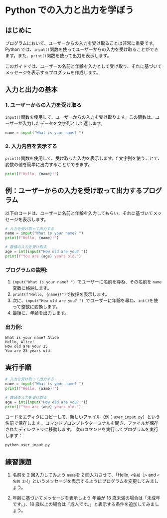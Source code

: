 # Python での入力と出力を学ぼう

## はじめに

プログラムにおいて、ユーザーからの入力を受け取ることは非常に重要です。Python では、`input()`関数を使ってユーザーからの入力を受け取ることができます。また、`print()`関数を使って出力を表示します。

このガイドでは、ユーザーの名前と年齢を入力として受け取り、それに基づいてメッセージを表示するプログラムを作成します。

## 入力と出力の基本

### 1. ユーザーからの入力を受け取る

`input()`関数を使用して、ユーザーからの入力を受け取ります。この関数は、ユーザーが入力したデータを文字列として返します。

```python
name = input("What is your name? ")
```

### 2. 入力内容を表示する

`print()`関数を使用して、受け取った入力を表示します。f 文字列を使うことで、変数の値を簡単に出力することができます。

```python
print(f"Hello, {name}!")
```

## 例：ユーザーからの入力を受け取って出力するプログラム

以下のコードは、ユーザーに名前と年齢を入力してもらい、それに基づいてメッセージを表示します。

```python
# 入力を受け取って出力する
name = input("What is your name? ")
print(f"Hello, {name}!")

# 数値の入力を受け取る
age = int(input("How old are you? "))
print(f"You are {age} years old.")
```

### プログラムの説明:

1. `input("What is your name? ") `でユーザーに名前を尋ね、その名前を `name` 変数に格納します。
2. `print(f"Hello, {name}!")`で挨拶を表示します。
3. 次に、`input("How old are you? ") `でユーザーに年齢を尋ね、`int()`を使って整数に変換します。
4. 最後に、年齢を出力します。

### 出力例:

```
What is your name? Alice
Hello, Alice!
How old are you? 25
You are 25 years old.
```

## 実行手順

```python
# 入力を受け取って出力する
name = input("What is your name? ")
print(f"Hello, {name}!")

# 数値の入力を受け取る
age = int(input("How old are you? "))
print(f"You are {age} years old.")
```

コードをエディタにコピーして、新しいファイル（例：`user_input.py`）という名前で保存します。
コマンドプロンプトやターミナルを開き、ファイルが保存されたディレクトリに移動します。
次のコマンドを実行してプログラムを実行します：

```bash
python user_input.py
```

## 練習課題

1. 名前を 2 回入力してみよう
   `name`を 2 回入力させて、「Hello, `<名前 1>` and `<名前 2>`!」というメッセージを表示するようにプログラムを変更してみましょう。

2. 年齢に基づいてメッセージを表示しよう
   年齢が 18 歳未満の場合は「未成年です。」、18 歳以上の場合は「成人です。」と表示する条件を追加してみましょう。
